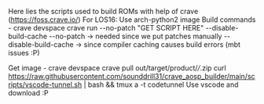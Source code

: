 Here lies the scripts used to build ROMs with help of crave (https://foss.crave.io/)
For LOS16: Use arch-python2 image
Build commands - 
crave devspace
crave run --no-patch "GET SCRIPT HERE" --disable-build-cache
--no-patch -> needed since we put patches manually
--disable-build-cache -> since compiler caching causes build errors (mbt issues :P)

Get image -
crave devspace
crave pull out/target/product/*/*.zip
curl https://raw.githubusercontent.com/sounddrill31/crave_aosp_builder/main/scripts/vscode-tunnel.sh | bash && tmux a -t codetunnel
Use vscode and download :P


